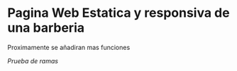 <h1> Pagina Web Estatica y responsiva de una barberia </h1>

<p> Proximamente se añadiran mas funciones </p>

<i> Prueba de ramas</i>
